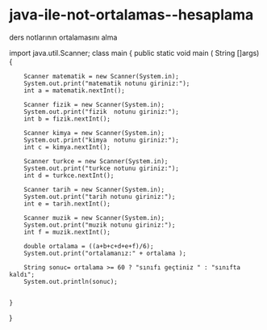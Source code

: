 # java-ile-not-ortalamas--hesaplama
ders notlarının ortalamasını alma

import java.util.Scanner;
class main {
    public static void main ( String []args) {

        Scanner matematik = new Scanner(System.in);
        System.out.print("matematik notunu giriniz:");
        int a = matematik.nextInt();

        Scanner fizik = new Scanner(System.in);
        System.out.print("fizik  notunu giriniz:");
        int b = fizik.nextInt();

        Scanner kimya = new Scanner(System.in);
        System.out.print("kimya  notunu giriniz:");
        int c = kimya.nextInt();

        Scanner turkce = new Scanner(System.in);
        System.out.print("turkce notunu giriniz:");
        int d = turkce.nextInt();

        Scanner tarih = new Scanner(System.in);
        System.out.print("tarih notunu giriniz:");
        int e = tarih.nextInt();

        Scanner muzik = new Scanner(System.in);
        System.out.print("muzik notunu giriniz:");
        int f = muzik.nextInt();

        double ortalama = ((a+b+c+d+e+f)/6);
        System.out.print("ortalamanız:" + ortalama );

        String sonuc= ortalama >= 60 ? "sınıfı geçtiniz " : "sınıfta kaldı";
        System.out.println(sonuc);


    }
}

